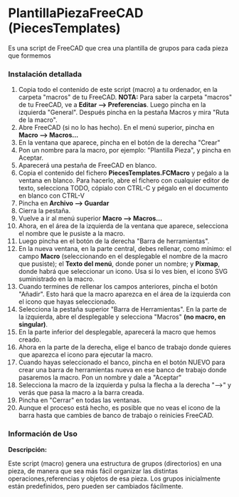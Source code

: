 # PlantillaPiezaFreeCAD (PiecesTemplates)
Es una script de FreeCAD que crea una plantilla de grupos para cada pieza que formemos

### Instalación detallada

1. Copia todo el contenido de este script (macro) a tu ordenador, en la carpeta "macros" de tu FreeCAD.
**NOTA:** Para saber la carpeta "macros" de tu FreeCAD, ve a **Editar --> Preferencias**. Luego pincha en la izquierda "General". Después pincha en la pestaña Macros y mira "Ruta de la macro".
2. Abre FreeCAD (si no lo has hecho). En el menú superior, pincha en **Macro --> Macros...**
3. En la ventana que aparece, pincha en el botón de la derecha "Crear"
4. Pon un nombre para la macro, por ejemplo: "Plantilla Pieza", y pincha en Aceptar.
5. Aparecerá una pestaña de FreeCAD en blanco.
6. Copia el contenido del fichero **PiecesTemplates.FCMacro** y peǵalo a la ventana en blanco. Para hacerlo, abre el fichero con cualquier editor de texto, selecciona TODO, cópialo con CTRL-C y pégalo en el documento en blanco con CTRL-V
7. Pincha en **Archivo --> Guardar**
8. Cierra la pestaña.
9. Vuelve a ir  al menú superior **Macro --> Macros...**
10. Ahora, en el área de la izquierda de la ventana que aparece, selecciona el nombre que le pusiste a la macro.
11. Luego pincha en el botón de la derecha "Barra de herramientas".
12. En la nueva ventana, en la parte central, debes rellenar, como mínimo: el campo **Macro** (seleccionando en el desplegable el nombre de la macro que pusiste); el **Texto del menú**, donde poner un nombre; y **Pixmap**, donde habrá que seleccionar un icono. Usa si lo ves bien, el icono SVG suministrado en la macro.
13. Cuando termines de rellenar los campos anteriores, pincha el botón "Añadir". Esto hará que la macro aparezca en el área de la izquierda con el icono que hayas seleccionado.
14. Selecciona la pestaña superior "Barra de Herramientas". En la parte de la izquierda, abre el desplegable y selecciona "Macros" **(no macro, en singular)**.
15. En la parte inferior del desplegable, aparecerá la macro que hemos creado.
16. Ahora en la parte de la derecha, elige el banco de trabajo donde quieres que aparezca el icono para ejecutar la macro.
17. Cuando hayas seleccionado el banco, pincha en el botón NUEVO para crear una barra de herramientas nueva en ese banco de trabajo donde pasaremos la macro. Pon un nombre y dale a "Aceptar"
18. Selecciona la macro de la izquierda y pulsa la flecha a la derecha "-->" y verás que pasa la macro a la barra creada.
19. Pincha en "Cerrar" en todas las ventanas.
20. Aunque el proceso está hecho, es posible que no veas el icono de la barra hasta que cambies de banco de trabajo o reinicies FreeCAD.

### Información de Uso

**Descripción:**

Este script (macro) genera una estructura de grupos (directorios) en una pieza, de manera que sea más fácil organizar las distintas operaciones,referencias y objetos de esa pieza. Los grupos inicialmente están predefinidos, pero pueden ser cambiados fácilmente.
